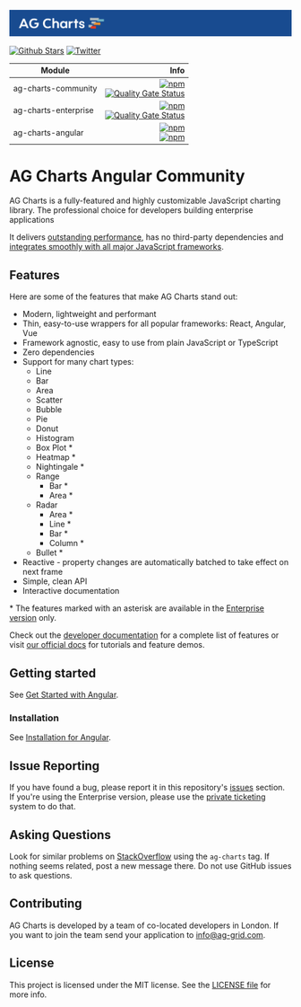 <picture><source media="(prefers-color-scheme: dark)" srcset="./.github/banner-dark.png"><source media="(prefers-color-scheme: light)" srcset="./.github/banner-light.png"><img alt="AG Charts canvas-based charting trusted by the community, built for enterprise." src="./.github/banner-light.png"></picture>

[![Github Stars](https://img.shields.io/github/stars/ag-grid/ag-charts?style=social)](https://github.com/ag-grid/ag-charts) [![Twitter](https://img.shields.io/twitter/follow/ag_grid?style=social)](https://twitter.com/ag_grid)

| Module               |                                                                                                                                                                                                                                                                                                        Info |
| -------------------- | ----------------------------------------------------------------------------------------------------------------------------------------------------------------------------------------------------------------------------------------------------------------------------------------------------------: |
| ag-charts-community  | [![npm](https://img.shields.io/npm/dm/ag-charts-community)](https://www.npmjs.com/package/ag-charts-community) <br> [![Quality Gate Status](https://sonarcloud.io/api/project_badges/measure?project=ag-charts-community&metric=alert_status)](https://sonarcloud.io/dashboard?id=ag-charts-community) <br> |
| ag-charts-enterprise |    [![npm](https://img.shields.io/npm/dm/ag-charts-enterprise)](https://www.npmjs.com/package/ag-charts-enterprise) <br> [![Quality Gate Status](https://sonarcloud.io/api/project_badges/measure?project=ag-charts-community&metric=alert_status)](https://sonarcloud.io/dashboard?id=ag-charts-community) |
| ag-charts-angular    |                                                                          [![npm](https://img.shields.io/npm/dm/ag-charts-angular.svg)](https://www.npmjs.com/package/ag-charts-angular) <br> [![npm](https://img.shields.io/npm/dt/ag-charts-angular.svg)](https://www.npmjs.com/package/ag-charts-angular) |

# AG Charts Angular Community

AG Charts is a fully-featured and highly customizable JavaScript charting library. The professional choice for developers building enterprise applications

It delivers [outstanding performance](https://ag-grid.com/charts/?utm_source=ag-grid-readme&utm_medium=repository&utm_campaign=github), has no third-party dependencies and [integrates smoothly with all major JavaScript frameworks](https://ag-grid.com/charts/angular/quick-start?utm_source=ag-grid-readme&utm_medium=repository&utm_campaign=github).

## Features

Here are some of the features that make AG Charts stand out:

-   Modern, lightweight and performant
-   Thin, easy-to-use wrappers for all popular frameworks: React, Angular, Vue
-   Framework agnostic, easy to use from plain JavaScript or TypeScript
-   Zero dependencies
-   Support for many chart types:
    -   Line
    -   Bar
    -   Area
    -   Scatter
    -   Bubble
    -   Pie
    -   Donut
    -   Histogram
    -   Box Plot \*
    -   Heatmap \*
    -   Nightingale \*
    -   Range
        -   Bar \*
        -   Area \*
    -   Radar
        -   Area \*
        -   Line \*
        -   Bar \*
        -   Column \*
    -   Bullet \*
-   Reactive - property changes are automatically batched to take effect on next frame
-   Simple, clean API
-   Interactive documentation

\* The features marked with an asterisk are available in the [Enterprise version](https://ag-grid.com/charts/license-pricing/?utm_source=ag-grid-readme&utm_medium=repository&utm_campaign=github) only.

Check out the [developer documentation](https://ag-grid.com/charts/angular/?utm_source=ag-grid-readme&utm_medium=repository&utm_campaign=github) for a complete list of features or visit [our official docs](https://ag-grid.com/charts/gallery/?utm_source=ag-grid-readme&utm_medium=repository&utm_campaign=github) for tutorials and feature demos.

## Getting started

See [Get Started with Angular](https://ag-grid.com/charts/angular/quick-start/?utm_source=ag-charts-readme&utm_medium=repository&utm_campaign=github).

### Installation

See [Installation for Angular](https://ag-grid.com/charts/angular/installation/).

## Issue Reporting

If you have found a bug, please report it in this repository's [issues](https://github.com/ag-grid/ag-charts/issues) section. If you're using the Enterprise version, please use the [private ticketing](https://ag-grid.zendesk.com/) system to do that.

## Asking Questions

Look for similar problems on [StackOverflow](https://stackoverflow.com/questions/tagged/ag-charts) using the `ag-charts` tag. If nothing seems related, post a new message there. Do not use GitHub issues to ask questions.

## Contributing

AG Charts is developed by a team of co-located developers in London. If you want to join the team send your application to info@ag-grid.com.

## License

This project is licensed under the MIT license. See the [LICENSE file](./LICENSE.txt) for more info.
